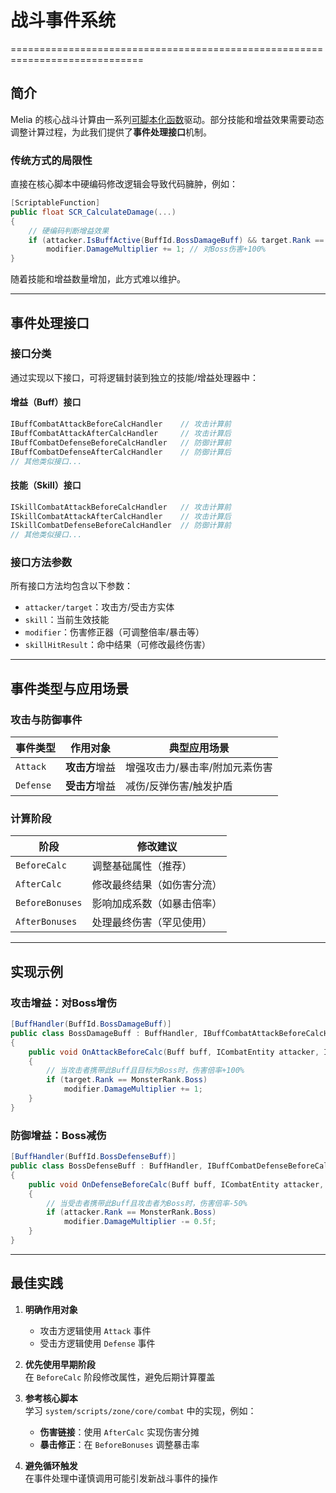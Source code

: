 # 战斗事件系统
=============================================================================

## 简介
Melia 的核心战斗计算由一系列[可脚本化函数](../scripting/scriptable_functions.md)驱动。部分技能和增益效果需要动态调整计算过程，为此我们提供了**事件处理接口**机制。

### 传统方式的局限性
直接在核心脚本中硬编码修改逻辑会导致代码臃肿，例如：
```cs
[ScriptableFunction]
public float SCR_CalculateDamage(...)
{
    // 硬编码判断增益效果
    if (attacker.IsBuffActive(BuffId.BossDamageBuff) && target.Rank == MonsterRank.Boss)
        modifier.DamageMultiplier += 1; // 对Boss伤害+100%
}
```
随着技能和增益数量增加，此方式难以维护。

---

## 事件处理接口
### 接口分类
通过实现以下接口，可将逻辑封装到独立的技能/增益处理器中：

#### 增益（Buff）接口
```cs
IBuffCombatAttackBeforeCalcHandler    // 攻击计算前
IBuffCombatAttackAfterCalcHandler     // 攻击计算后
IBuffCombatDefenseBeforeCalcHandler   // 防御计算前
IBuffCombatDefenseAfterCalcHandler    // 防御计算后
// 其他类似接口...
```

#### 技能（Skill）接口
```cs
ISkillCombatAttackBeforeCalcHandler   // 攻击计算前
ISkillCombatAttackAfterCalcHandler    // 攻击计算后
ISkillCombatDefenseBeforeCalcHandler  // 防御计算前
// 其他类似接口...
```

### 接口方法参数
所有接口方法均包含以下参数：
- `attacker/target`：攻击方/受击方实体
- `skill`：当前生效技能
- `modifier`：伤害修正器（可调整倍率/暴击等）
- `skillHitResult`：命中结果（可修改最终伤害）

---

## 事件类型与应用场景
### 攻击与防御事件
| 事件类型   | 作用对象       | 典型应用场景                          |
|------------|----------------|---------------------------------------|
| `Attack`   | **攻击方**增益 | 增强攻击力/暴击率/附加元素伤害        |
| `Defense`  | **受击方**增益 | 减伤/反弹伤害/触发护盾                |

### 计算阶段
| 阶段            | 修改建议                      |
|-----------------|-------------------------------|
| `BeforeCalc`    | 调整基础属性（推荐）          |
| `AfterCalc`     | 修改最终结果（如伤害分流）    |
| `BeforeBonuses` | 影响加成系数（如暴击倍率）    |
| `AfterBonuses`  | 处理最终伤害（罕见使用）      |

---

## 实现示例
### 攻击增益：对Boss增伤
```cs
[BuffHandler(BuffId.BossDamageBuff)]
public class BossDamageBuff : BuffHandler, IBuffCombatAttackBeforeCalcHandler
{
    public void OnAttackBeforeCalc(Buff buff, ICombatEntity attacker, ICombatEntity target, Skill skill, SkillModifier modifier, SkillHitResult skillHitResult)
    {
        // 当攻击者携带此Buff且目标为Boss时，伤害倍率+100%
        if (target.Rank == MonsterRank.Boss)
            modifier.DamageMultiplier += 1; 
    }
}
```

### 防御增益：Boss减伤
```cs
[BuffHandler(BuffId.BossDefenseBuff)]
public class BossDefenseBuff : BuffHandler, IBuffCombatDefenseBeforeCalcHandler
{
    public void OnDefenseBeforeCalc(Buff buff, ICombatEntity attacker, ICombatEntity target, Skill skill, SkillModifier modifier, SkillHitResult skillHitResult)
    {
        // 当受击者携带此Buff且攻击者为Boss时，伤害倍率-50%
        if (attacker.Rank == MonsterRank.Boss)
            modifier.DamageMultiplier -= 0.5f; 
    }
}
```

---

## 最佳实践
1. **明确作用对象**  
   - 攻击方逻辑使用 `Attack` 事件  
   - 受击方逻辑使用 `Defense` 事件

2. **优先使用早期阶段**  
   在 `BeforeCalc` 阶段修改属性，避免后期计算覆盖

3. **参考核心脚本**  
   学习 `system/scripts/zone/core/combat` 中的实现，例如：  
   - **伤害链接**：使用 `AfterCalc` 实现伤害分摊  
   - **暴击修正**：在 `BeforeBonuses` 调整暴击率

4. **避免循环触发**  
   在事件处理中谨慎调用可能引发新战斗事件的操作
